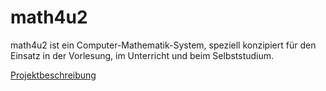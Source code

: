 math4u2
=======

math4u2 ist ein Computer-Mathematik-System, speziell konzipiert für den Einsatz in der Vorlesung, im Unterricht und beim Selbststudium. 

<a href="Projektbeschreibung.md">Projektbeschreibung</a>
